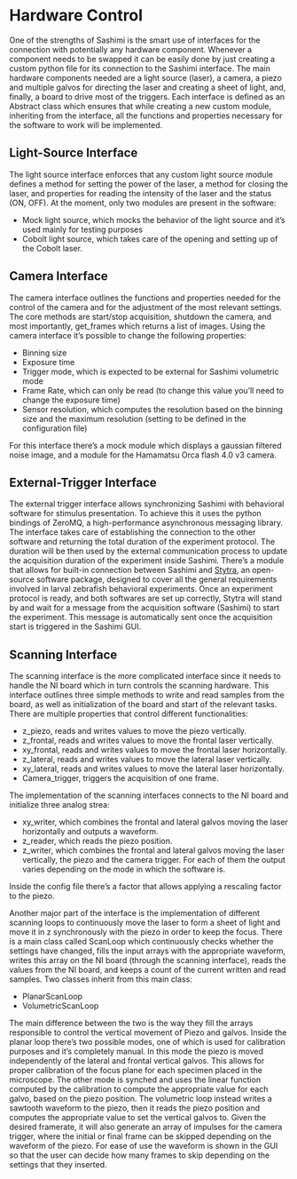 # Hardware Control

One of the strengths of Sashimi is the smart use of interfaces for the connection with potentially any hardware component.
Whenever a component needs to be swapped it can be easily done by just creating a custom python file for its connection to the Sashimi interface.  The main hardware components needed are a light source (laser), a camera, a piezo and multiple galvos for directing the laser and creating a sheet of light, and, finally, a board to drive most of the triggers.
Each interface is defined as an Abstract class which ensures that while creating a new custom module, inheriting from the interface, all the functions and properties necessary for the software to work will be implemented.

## Light-Source Interface

The light source interface enforces that any custom light source module defines a method for setting the power of the laser, a method for closing the laser, and properties for reading the intensity of the laser and the status (ON, OFF).
At the moment, only two modules are present in the software:

- Mock light source, which mocks the behavior of the light source and it’s used mainly for testing purposes
- Cobolt light source, which takes care of the opening and setting up of the Cobolt laser.

## Camera Interface

The camera interface outlines the functions and properties needed for the control of the camera and for the adjustment of the most relevant settings.
The core methods are start/stop acquisition, shutdown the camera, and most importantly, get_frames which returns a list of images.
Using the camera interface it’s possible to change the following properties:

- Binning size
- Exposure time
- Trigger mode, which is expected to be external for Sashimi volumetric mode
- Frame Rate, which can only be read (to change this value you’ll need to change the exposure time)
- Sensor resolution, which computes the resolution based on the binning size and the maximum resolution (setting to be defined in the configuration file)

For this interface there’s a mock module which displays a gaussian filtered noise image, and a module for the Hamamatsu Orca flash 4.0 v3 camera.

## External-Trigger Interface

The external trigger interface allows synchronizing Sashimi with behavioral software for stimulus presentation. To achieve this it uses the python bindings of ZeroMQ, a high-performance asynchronous messaging library.
The interface takes care of establishing the connection to the other software and returning the total duration of the experiment protocol.
The duration will be then used by the external communication process to update the acquisition duration of the experiment inside Sashimi.
There’s a module that allows for built-in connection between Sashimi and [Stytra](https://www.portugueslab.com/stytra/index.html), an open-source software package, designed to cover all the general requirements involved in larval zebrafish behavioral experiments.  Once an experiment protocol is ready, and both softwares are set up correctly, Stytra will stand by and wait for a message from the acquisition software (Sashimi) to start the experiment.  This message is automatically sent once the acquisition start is triggered in the Sashimi GUI.

## Scanning Interface

The scanning interface is the more complicated interface since it needs to handle the NI board which in turn controls the scanning hardware.
This interface outlines three simple methods to write and read samples from the board, as well as initialization of the board and start of the relevant tasks.
There are multiple properties that control different functionalities:

- z_piezo, reads and writes values to move the piezo vertically.
- z_frontal, reads and writes values to move the frontal laser vertically.
- xy_frontal, reads and writes values to move the frontal laser horizontally.
- z_lateral, reads and writes values to move the lateral laser vertically.
- xy_lateral, reads and writes values to move the lateral laser horizontally.
- Camera_trigger, triggers the acquisition of one frame.

The implementation of the scanning interfaces connects to the NI board and initialize three analog strea:

- xy_writer, which combines the frontal and lateral galvos moving the laser horizontally and outputs a waveform.
- z_reader, which reads the piezo position.
- z_writer, which combines the frontal and lateral galvos moving the laser vertically, the piezo and the camera trigger.   For each of them the output varies depending on the mode in which the software is.

Inside the config file there’s a factor that allows applying a rescaling factor to the piezo.

Another major part of the interface is the implementation of different scanning loops to continuously move the laser to form a sheet of light and move it in z synchronously with the piezo in order to keep the focus.
There is a main class called ScanLoop  which continuously checks whether the settings have changed, fills the input arrays with the appropriate waveform, writes this array on the NI board (through the scanning interface), reads the values from the NI board, and keeps a count of the current written and read samples.
Two classes inherit from this main class:

- PlanarScanLoop
- VolumetricScanLoop

The main difference between the two is the way they fill the arrays responsible to control the vertical movement of Piezo and galvos.
Inside the planar loop there’s two possible modes, one of which is used for calibration purposes and it’s completely manual.  In this mode the piezo is moved independently of the lateral and frontal vertical galvos. This allows for proper calibration of the focus plane for each specimen placed in the microscope.
The other mode is synched and uses the linear function computed by the calibration to compute the appropriate value for each galvo, based on the piezo position.
The volumetric loop instead writes a sawtooth waveform to the piezo, then it reads the piezo position and computes the appropriate value to set the vertical galvos to.
Given the desired framerate, it will also generate an array of impulses for the camera trigger, where the initial or final frame can be skipped depending on the waveform of the piezo. For ease of use the waveform is shown in the GUI so that the user can decide how many frames to skip depending on the settings that they inserted.
